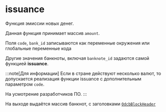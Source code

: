# issuance

Функция эмиссии новых денег.

Данная функция принимает массив `amount`.

Поля `code`, `bank_id` записываются как переменные окружения
или глобальные переменные кода

Другие значения банкноты, включая `banknote_id`
задаются самой функцией **issuance**.

:::note[Для информации]
Если в стране действуют несколько валют, 
то допускается реализация функции issuance
с дополнительным параметром `code`.

На усмотрение разработчиков ПО.
:::

На выходе выдаётся массив банкнот,
с заголовками 
[`OdcbBlockHeader`](../banknote/header)